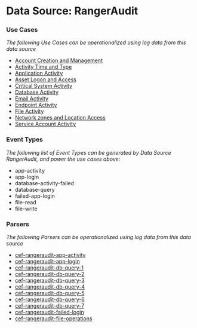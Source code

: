 Data Source: RangerAudit
========================

### Use Cases

_The following Use Cases can be operationalized using log data from this data source_

* [Account Creation and Management](usecase_account_creation_and_management.md)
* [Activity Time  and Type](usecase_activity_time__and_type.md)
* [Application Activity](usecase_application_activity.md)
* [Asset Logon and Access](usecase_asset_logon_and_access.md)
* [Critical System Activity](usecase_critical_system_activity.md)
* [Database Activity](usecase_database_activity.md)
* [Email Activity](usecase_email_activity.md)
* [Endpoint Activity](usecase_endpoint_activity.md)
* [File Activity](usecase_file_activity.md)
* [Network zones and Location Access](usecase_network_zones_and_location_access.md)
* [Service Account Activity](usecase_service_account_activity.md)


### Event Types

_The following list of Event Types can be generated by Data Source RangerAudit, and power the use cases above:_

- app-activity
- app-login
- database-activity-failed
- database-query
- failed-app-login
- file-read
- file-write


### Parsers

_The following Parsers can be operationalized using log data from this data source_

* [cef-rangeraudit-app-activity](parserContent_cef-rangeraudit-app-activity.md)
* [cef-rangeraudit-app-login](parserContent_cef-rangeraudit-app-login.md)
* [cef-rangeraudit-db-query-1](parserContent_cef-rangeraudit-db-query-1.md)
* [cef-rangeraudit-db-query-2](parserContent_cef-rangeraudit-db-query-2.md)
* [cef-rangeraudit-db-query-3](parserContent_cef-rangeraudit-db-query-3.md)
* [cef-rangeraudit-db-query-4](parserContent_cef-rangeraudit-db-query-4.md)
* [cef-rangeraudit-db-query-5](parserContent_cef-rangeraudit-db-query-5.md)
* [cef-rangeraudit-db-query-6](parserContent_cef-rangeraudit-db-query-6.md)
* [cef-rangeraudit-db-query-7](parserContent_cef-rangeraudit-db-query-7.md)
* [cef-rangeraudit-failed-login](parserContent_cef-rangeraudit-failed-login.md)
* [cef-rangeraudit-file-operations](parserContent_cef-rangeraudit-file-operations.md)
